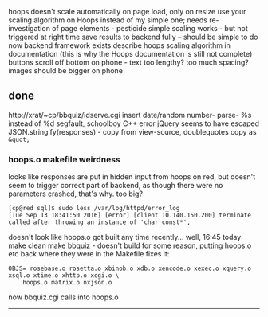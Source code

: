 hoops doesn't scale automatically on page load, only on resize
use your scaling algorithm on Hoops instead of my simple one; needs re-investigation of page elements - pesticide
    simple scaling works - but not triggered at right time
save results to backend fully – should be simple to do now backend framework exists
describe hoops scaling algorithm in documentation (this is why the Hoops documentation is still not complete)
buttons scroll off bottom on phone - text too lengthy? too much spacing?
images should be bigger on phone



## done

http://xrat/~cp/bbquiz/idserve.cgi insert date/random number- parse-
%s instead of %d segfault, schoolboy C++ error
jQuery seems to have escaped JSON.stringify(responses) - copy from view-source, doublequotes copy as `&quot;`

### hoops.o makefile weirdness

looks like responses are put in hidden input from hoops on red, but doesn't seem to trigger correct part of backend, as though there were no parameters
crashed, that's why. too big?

    [cp@red sql]$ sudo less /var/log/httpd/error_log
    [Tue Sep 13 18:41:50 2016] [error] [client 10.140.150.200] terminate called after throwing an instance of 'char const*',

doesn't look like hoops.o got built any time recently... well, 16:45 today
make clean
make bbquiz - doesn't build
for some reason, putting hoops.o etc back where they were in the Makefile fixes it:

    OBJS= rosebase.o rosetta.o xbinob.o xdb.o xencode.o xexec.o xquery.o xsql.o xtime.o xhttp.o xcgi.o \
        hoops.o matrix.o nxjson.o

now bbquiz.cgi calls into hoops.o

---



